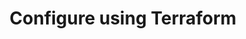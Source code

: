 ---
pcx_content_type: navigation
title: Configure using Terraform
external_link: /terraform/additional-configurations/ddos-managed-rulesets/#configure-http-ddos-attack-protection
weight: 4
_build:
  publishResources: false
  render: never
---